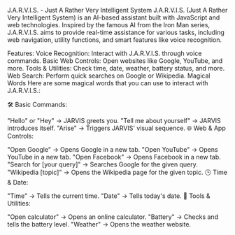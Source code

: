 J.A.R.V.I.S. - Just A Rather Very Intelligent System
J.A.R.V.I.S. (Just A Rather Very Intelligent System) is an AI-based assistant built with JavaScript and web technologies. Inspired by the famous AI from the Iron Man series, J.A.R.V.I.S. aims to provide real-time assistance for various tasks, including web navigation, utility functions, and smart features like voice recognition.

Features:
Voice Recognition: Interact with J.A.R.V.I.S. through voice commands.
Basic Web Controls: Open websites like Google, YouTube, and more.
Tools & Utilities: Check time, date, weather, battery status, and more.
Web Search: Perform quick searches on Google or Wikipedia.
Magical Words
Here are some magical words that you can use to interact with J.A.R.V.I.S.:

🛠️ Basic Commands:

"Hello" or "Hey" → JARVIS greets you.
"Tell me about yourself" → JARVIS introduces itself.
"Arise" → Triggers JARVIS' visual sequence.
🌐 Web & App Controls:

"Open Google" → Opens Google in a new tab.
"Open YouTube" → Opens YouTube in a new tab.
"Open Facebook" → Opens Facebook in a new tab.
"Search for [your query]" → Searches Google for the given query.
"Wikipedia [topic]" → Opens the Wikipedia page for the given topic.
🕒 Time & Date:

"Time" → Tells the current time.
"Date" → Tells today's date.
🔢 Tools & Utilities:

"Open calculator" → Opens an online calculator.
"Battery" → Checks and tells the battery level.
"Weather" → Opens the weather website.
